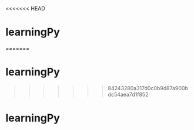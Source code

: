 <<<<<<< HEAD
# learningPy
=======
# learningPy
>>>>>>> 84243280a317d0c0b9d87a900bdc54aea7d1f852
# learningPy
